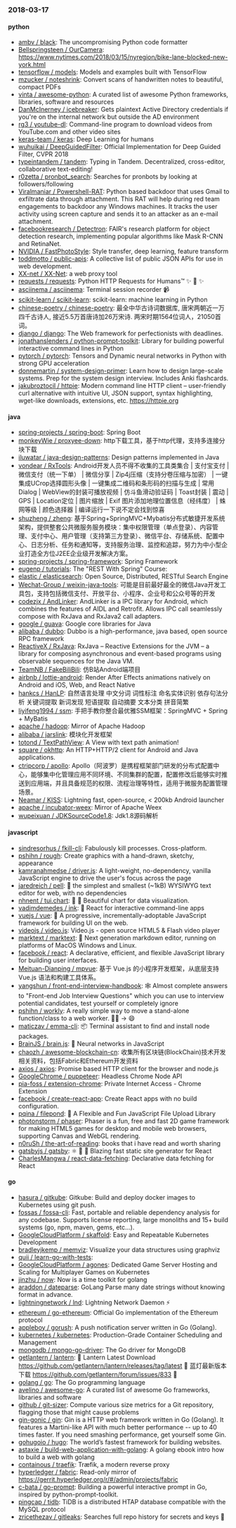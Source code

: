 ### 2018-03-17

#### python
* [ambv / black](https://github.com/ambv/black): The uncompromising Python code formatter
* [Bellspringsteen / OurCamera](https://github.com/Bellspringsteen/OurCamera): https://www.nytimes.com/2018/03/15/nyregion/bike-lane-blocked-new-york.html
* [tensorflow / models](https://github.com/tensorflow/models): Models and examples built with TensorFlow
* [mzucker / noteshrink](https://github.com/mzucker/noteshrink): Convert scans of handwritten notes to beautiful, compact PDFs
* [vinta / awesome-python](https://github.com/vinta/awesome-python): A curated list of awesome Python frameworks, libraries, software and resources
* [DanMcInerney / icebreaker](https://github.com/DanMcInerney/icebreaker): Gets plaintext Active Directory credentials if you're on the internal network but outside the AD environment
* [rg3 / youtube-dl](https://github.com/rg3/youtube-dl): Command-line program to download videos from YouTube.com and other video sites
* [keras-team / keras](https://github.com/keras-team/keras): Deep Learning for humans
* [wuhuikai / DeepGuidedFilter](https://github.com/wuhuikai/DeepGuidedFilter): Official Implementation for Deep Guided Filter, CVPR 2018
* [typeintandem / tandem](https://github.com/typeintandem/tandem): Typing in Tandem. Decentralized, cross-editor, collaborative text-editing!
* [r0zetta / pronbot_search](https://github.com/r0zetta/pronbot_search): Searches for pronbots by looking at followers/following
* [Viralmaniar / Powershell-RAT](https://github.com/Viralmaniar/Powershell-RAT): Python based backdoor that uses Gmail to exfiltrate data through attachment. This RAT will help during red team engagements to backdoor any Windows machines. It tracks the user activity using screen capture and sends it to an attacker as an e-mail attachment.
* [facebookresearch / Detectron](https://github.com/facebookresearch/Detectron): FAIR's research platform for object detection research, implementing popular algorithms like Mask R-CNN and RetinaNet.
* [NVIDIA / FastPhotoStyle](https://github.com/NVIDIA/FastPhotoStyle): Style transfer, deep learning, feature transform
* [toddmotto / public-apis](https://github.com/toddmotto/public-apis): A collective list of public JSON APIs for use in web development.
* [XX-net / XX-Net](https://github.com/XX-net/XX-Net): a web proxy tool
* [requests / requests](https://github.com/requests/requests): Python HTTP Requests for Humans™ ✨ 🍰 ✨
* [asciinema / asciinema](https://github.com/asciinema/asciinema): Terminal session recorder 📹
* [scikit-learn / scikit-learn](https://github.com/scikit-learn/scikit-learn): scikit-learn: machine learning in Python
* [chinese-poetry / chinese-poetry](https://github.com/chinese-poetry/chinese-poetry): 最全中华古诗词数据库, 唐宋两朝近一万四千古诗人, 接近5.5万首唐诗加26万宋诗. 两宋时期1564位词人，21050首词。
* [django / django](https://github.com/django/django): The Web framework for perfectionists with deadlines.
* [jonathanslenders / python-prompt-toolkit](https://github.com/jonathanslenders/python-prompt-toolkit): Library for building powerful interactive command lines in Python
* [pytorch / pytorch](https://github.com/pytorch/pytorch): Tensors and Dynamic neural networks in Python with strong GPU acceleration
* [donnemartin / system-design-primer](https://github.com/donnemartin/system-design-primer): Learn how to design large-scale systems. Prep for the system design interview. Includes Anki flashcards.
* [jakubroztocil / httpie](https://github.com/jakubroztocil/httpie): Modern command line HTTP client – user-friendly curl alternative with intuitive UI, JSON support, syntax highlighting, wget-like downloads, extensions, etc. https://httpie.org

#### java
* [spring-projects / spring-boot](https://github.com/spring-projects/spring-boot): Spring Boot
* [monkeyWie / proxyee-down](https://github.com/monkeyWie/proxyee-down): http下载工具，基于http代理，支持多连接分块下载
* [iluwatar / java-design-patterns](https://github.com/iluwatar/java-design-patterns): Design patterns implemented in Java
* [vondear / RxTools](https://github.com/vondear/RxTools): Android开发人员不得不收集的工具类集合 | 支付宝支付 | 微信支付（统一下单） | 微信分享 | Zip4j压缩（支持分卷压缩与加密） | 一键集成UCrop选择圆形头像 | 一键集成二维码和条形码的扫描与生成 | 常用Dialog | WebView的封装可播放视频 | 仿斗鱼滑动验证码 | Toast封装 | 震动 | GPS | Location定位 | 图片缩放 | Exif 图片添加地理位置信息（经纬度） | 蛛网等级 | 颜色选择器 | 编译运行一下说不定会找到惊喜
* [shuzheng / zheng](https://github.com/shuzheng/zheng): 基于Spring+SpringMVC+Mybatis分布式敏捷开发系统架构，提供整套公共微服务服务模块：集中权限管理（单点登录）、内容管理、支付中心、用户管理（支持第三方登录）、微信平台、存储系统、配置中心、日志分析、任务和通知等，支持服务治理、监控和追踪，努力为中小型企业打造全方位J2EE企业级开发解决方案。
* [spring-projects / spring-framework](https://github.com/spring-projects/spring-framework): Spring Framework
* [eugenp / tutorials](https://github.com/eugenp/tutorials): The "REST With Spring" Course:
* [elastic / elasticsearch](https://github.com/elastic/elasticsearch): Open Source, Distributed, RESTful Search Engine
* [Wechat-Group / weixin-java-tools](https://github.com/Wechat-Group/weixin-java-tools): 可能是目前最好最全的微信Java开发工具包，支持包括微信支付、开放平台、小程序、企业号和公众号等的开发
* [codezjx / AndLinker](https://github.com/codezjx/AndLinker): AndLinker is a IPC library for Android, which combines the features of AIDL and Retrofit. Allows IPC call seamlessly compose with RxJava and RxJava2 call adapters.
* [google / guava](https://github.com/google/guava): Google core libraries for Java
* [alibaba / dubbo](https://github.com/alibaba/dubbo): Dubbo is a high-performance, java based, open source RPC framework
* [ReactiveX / RxJava](https://github.com/ReactiveX/RxJava): RxJava – Reactive Extensions for the JVM – a library for composing asynchronous and event-based programs using observable sequences for the Java VM.
* [TeamNB / FakeBiliBili](https://github.com/TeamNB/FakeBiliBili): 仿B站Android端项目
* [airbnb / lottie-android](https://github.com/airbnb/lottie-android): Render After Effects animations natively on Android and iOS, Web, and React Native
* [hankcs / HanLP](https://github.com/hankcs/HanLP): 自然语言处理 中文分词 词性标注 命名实体识别 依存句法分析 关键词提取 新词发现 短语提取 自动摘要 文本分类 拼音简繁
* [liyifeng1994 / ssm](https://github.com/liyifeng1994/ssm): 手把手教你整合最优雅SSM框架：SpringMVC + Spring + MyBatis
* [apache / hadoop](https://github.com/apache/hadoop): Mirror of Apache Hadoop
* [alibaba / jarslink](https://github.com/alibaba/jarslink): 模块化开发框架
* [totond / TextPathView](https://github.com/totond/TextPathView): A View with text path animation!
* [square / okhttp](https://github.com/square/okhttp): An HTTP+HTTP/2 client for Android and Java applications.
* [ctripcorp / apollo](https://github.com/ctripcorp/apollo): Apollo（阿波罗）是携程框架部门研发的分布式配置中心，能够集中化管理应用不同环境、不同集群的配置，配置修改后能够实时推送到应用端，并且具备规范的权限、流程治理等特性，适用于微服务配置管理场景。
* [Neamar / KISS](https://github.com/Neamar/KISS): Lightning fast, open-source, < 200kb Android launcher
* [apache / incubator-weex](https://github.com/apache/incubator-weex): Mirror of Apache Weex
* [wupeixuan / JDKSourceCode1.8](https://github.com/wupeixuan/JDKSourceCode1.8): Jdk1.8源码解析

#### javascript
* [sindresorhus / fkill-cli](https://github.com/sindresorhus/fkill-cli): Fabulously kill processes. Cross-platform.
* [pshihn / rough](https://github.com/pshihn/rough): Create graphics with a hand-drawn, sketchy, appearance
* [kamranahmedse / driver.js](https://github.com/kamranahmedse/driver.js): A light-weight, no-dependency, vanilla JavaScript engine to drive the user's focus across the page
* [jaredreich / pell](https://github.com/jaredreich/pell): 📝 the simplest and smallest (~1kB) WYSIWYG text editor for web, with no dependencies
* [nhnent / tui.chart](https://github.com/nhnent/tui.chart): 🍞 🍯 Beautiful chart for data visualization.
* [vadimdemedes / ink](https://github.com/vadimdemedes/ink): 🌈 React for interactive command-line apps
* [vuejs / vue](https://github.com/vuejs/vue): 🖖 A progressive, incrementally-adoptable JavaScript framework for building UI on the web.
* [videojs / video.js](https://github.com/videojs/video.js): Video.js - open source HTML5 & Flash video player
* [marktext / marktext](https://github.com/marktext/marktext): 📝 Next generation markdown editor, running on platforms of MacOS Windows and Linux.
* [facebook / react](https://github.com/facebook/react): A declarative, efficient, and flexible JavaScript library for building user interfaces.
* [Meituan-Dianping / mpvue](https://github.com/Meituan-Dianping/mpvue): 基于 Vue.js 的小程序开发框架，从底层支持 Vue.js 语法和构建工具体系。
* [yangshun / front-end-interview-handbook](https://github.com/yangshun/front-end-interview-handbook): 🕸 Almost complete answers to "Front-end Job Interview Questions" which you can use to interview potential candidates, test yourself or completely ignore
* [pshihn / workly](https://github.com/pshihn/workly): A really simple way to move a stand-alone function/class to a web worker. 🏋️‍♀️ → 😄
* [maticzav / emma-cli](https://github.com/maticzav/emma-cli): 📦 Terminal assistant to find and install node packages.
* [BrainJS / brain.js](https://github.com/BrainJS/brain.js): 🤖 Neural networks in JavaScript
* [chaozh / awesome-blockchain-cn](https://github.com/chaozh/awesome-blockchain-cn): 收集所有区块链(BlockChain)技术开发相关资料，包括Fabric和Ethereum开发资料
* [axios / axios](https://github.com/axios/axios): Promise based HTTP client for the browser and node.js
* [GoogleChrome / puppeteer](https://github.com/GoogleChrome/puppeteer): Headless Chrome Node API
* [pia-foss / extension-chrome](https://github.com/pia-foss/extension-chrome): Private Internet Access - Chrome Extension
* [facebook / create-react-app](https://github.com/facebook/create-react-app): Create React apps with no build configuration.
* [pqina / filepond](https://github.com/pqina/filepond): 🌊 A Flexible and Fun JavaScript File Upload Library
* [photonstorm / phaser](https://github.com/photonstorm/phaser): Phaser is a fun, free and fast 2D game framework for making HTML5 games for desktop and mobile web browsers, supporting Canvas and WebGL rendering.
* [n0ruSh / the-art-of-reading](https://github.com/n0ruSh/the-art-of-reading): books that i have read and worth sharing
* [gatsbyjs / gatsby](https://github.com/gatsbyjs/gatsby): ⚛️ 📄 🚀 Blazing fast static site generator for React
* [CharlesMangwa / react-data-fetching](https://github.com/CharlesMangwa/react-data-fetching): Declarative data fetching for React

#### go
* [hasura / gitkube](https://github.com/hasura/gitkube): Gitkube: Build and deploy docker images to Kubernetes using git push.
* [fossas / fossa-cli](https://github.com/fossas/fossa-cli): Fast, portable and reliable dependency analysis for any codebase. Supports license reporting, large monoliths and 15+ build systems (go, npm, maven, gems, etc...).
* [GoogleCloudPlatform / skaffold](https://github.com/GoogleCloudPlatform/skaffold): Easy and Repeatable Kubernetes Development
* [bradleyjkemp / memviz](https://github.com/bradleyjkemp/memviz): Visualize your data structures using graphviz
* [quii / learn-go-with-tests](https://github.com/quii/learn-go-with-tests): 
* [GoogleCloudPlatform / agones](https://github.com/GoogleCloudPlatform/agones): Dedicated Game Server Hosting and Scaling for Multiplayer Games on Kubernetes
* [jinzhu / now](https://github.com/jinzhu/now): Now is a time toolkit for golang
* [araddon / dateparse](https://github.com/araddon/dateparse): GoLang Parse many date strings without knowing format in advance.
* [lightningnetwork / lnd](https://github.com/lightningnetwork/lnd): Lightning Network Daemon ⚡️
* [ethereum / go-ethereum](https://github.com/ethereum/go-ethereum): Official Go implementation of the Ethereum protocol
* [appleboy / gorush](https://github.com/appleboy/gorush): A push notification server written in Go (Golang).
* [kubernetes / kubernetes](https://github.com/kubernetes/kubernetes): Production-Grade Container Scheduling and Management
* [mongodb / mongo-go-driver](https://github.com/mongodb/mongo-go-driver): The Go driver for MongoDB
* [getlantern / lantern](https://github.com/getlantern/lantern): 🔴 Lantern Latest Download https://github.com/getlantern/lantern/releases/tag/latest 🔴 蓝灯最新版本下载 https://github.com/getlantern/forum/issues/833 🔴
* [golang / go](https://github.com/golang/go): The Go programming language
* [avelino / awesome-go](https://github.com/avelino/awesome-go): A curated list of awesome Go frameworks, libraries and software
* [github / git-sizer](https://github.com/github/git-sizer): Compute various size metrics for a Git repository, flagging those that might cause problems
* [gin-gonic / gin](https://github.com/gin-gonic/gin): Gin is a HTTP web framework written in Go (Golang). It features a Martini-like API with much better performance -- up to 40 times faster. If you need smashing performance, get yourself some Gin.
* [gohugoio / hugo](https://github.com/gohugoio/hugo): The world’s fastest framework for building websites.
* [astaxie / build-web-application-with-golang](https://github.com/astaxie/build-web-application-with-golang): A golang ebook intro how to build a web with golang
* [containous / traefik](https://github.com/containous/traefik): Træfik, a modern reverse proxy
* [hyperledger / fabric](https://github.com/hyperledger/fabric): Read-only mirror of https://gerrit.hyperledger.org/r/#/admin/projects/fabric
* [c-bata / go-prompt](https://github.com/c-bata/go-prompt): Building a powerful interactive prompt in Go, inspired by python-prompt-toolkit.
* [pingcap / tidb](https://github.com/pingcap/tidb): TiDB is a distributed HTAP database compatible with the MySQL protocol
* [zricethezav / gitleaks](https://github.com/zricethezav/gitleaks): Searches full repo history for secrets and keys 🔑
